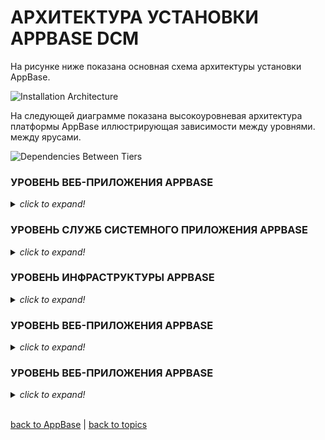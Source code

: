 # АРХИТЕКТУРА УСТАНОВКИ APPBASE DCM

На рисунке ниже показана основная схема архитектуры установки AppBase.

![Installation Architecture](https://github.com/CrappyCodeMaker/ECCENTEX-KNOWLEGE/blob/main/Content/1%20Start%20work/1.2%20AppBase/2.3%20INSTALLATION%20ARCHITECTURE/IMG/InstallationArchitecture.png?raw=true)

На следующей диаграмме показана высокоуровневая архитектура платформы AppBase иллюстрирующая зависимости между уровнями.
между ярусами.

![Dependencies Between Tiers](https://github.com/CrappyCodeMaker/ECCENTEX-KNOWLEGE/blob/main/Content/1%20Start%20work/1.2%20AppBase/2.3%20INSTALLATION%20ARCHITECTURE/IMG/DependenciesBetweenTiers.png?raw=true)

### УРОВЕНЬ ВЕБ-ПРИЛОЖЕНИЯ APPBASE

<details><summary><i><h7>click to expand!</h7></i></summary>

**ВЕБ уровень AppBase** - представляет узлы, на которых выполняются компоненты веб-приложения AppBase. Эти компоненты доступны для определенных пользователей.
Существует две основные части:
  * **Клиентские компоненты AppBase** _(AppBase Desktop, AppBase Application Studio, Средство просмотра документов AppBase, пакет сканирования документов AppBase, документ WebDAV AppBase)_
  * **Системные веб-службы AppBase**

Службы веб-приложений AppBase реализованы как веб-приложения / веб-службы, размещенные в информационной службе Интернета _(Internet Information Service **IIS**)_.

Большинство этих компонентов не имеют состояния, за исключением **AppBase Desktop**, который хранит состояние сеанса на **сервере сеансов AppBase** _(AppBase Session Server)_. Это дает возможность создать кластер с балансировкой нагрузки, состоящий из узлов, на которых работают службы веб-приложений AppBase. Рекомендуется использовать протокол связи SSL даже для связи внутри интрасети _(TLS v1.2)_. SSL будет выгружен на балансировщик нагрузки, а простые запросы будут передаваться на соответствующие порты служб веб-приложений AppBase.

Уровень служб веб-приложений AppBase взаимодействует с: _уровнем инфраструктуры AppBase, общей инфраструктурой и уровнем данных._

Предлагаемая архитектура позволяет эффективно масштабировать систему по горизонтали за счет добавления новых узлов в кластер с балансировкой нагрузки.

#### Требования к программному и аппаратному обеспечению
Мы сочли целесообразным создать образ виртуальной машины со всеми установленными компонентами, чтобы иметь возможность быстро выводить новые экземпляры в онлайн режим.

Требования к программному обеспечению узла:
| **NAME**                             | **VALUE**                            | **DESCRIPTION** |
|--------------------------------------|--------------------------------------|-----------------|
| OS                                   | Windows Server 2016 Standard x64     |                 |
| .NET Framework                       | 4.7.2                                |                 |
| AppBase Web Application Services     | Installed                            |                 |

Требования к оборудованию узла:
| **COMPONENT** | **REQUIREMENTS**     | **COMMENTS** |
|---------------|----------------------|--------------|
| PROCESSOR     | 4 vCPUs, 2.5 GHz     |              |
| RAM           | 16 GB RAM            |              |
| HDD           | 256 GB               |              |

Некоторые из ключевых аспектов конфигурации узла:
1. Узел должен иметь точки монтирования, определенные для доступа к общей системе хранения для сайта.
2. Общие данные хранятся в общей системе хранения сайта. Это включает в себя создание всех необходимых каталогов, включая runtime данные, метаданные и данные конфигурации, в томах в общем хранилище сайта.

**_NOTE:_** _В общем хранилище создаются отдельные тома (папки) для хранения runtime данных, метаданных и данных конфигурации, упомянутых выше._

</details>

### УРОВЕНЬ СЛУЖБ СИСТЕМНОГО ПРИЛОЖЕНИЯ APPBASE

<details><summary><i><h7>click to expand!</h7></i></summary>

Уровень служб системных приложений AppBase - представляет узлы, на которых запущены службы системных приложений AppBase, обрабатывающие фоновые процессы, запланированные события, очереди и т.д.

В отличие от [системных служб веб-приложений AppBase](https://github.com/CrappyCodeMaker/ECCENTEX-KNOWLEGE/blob/main/Content/1%20Start%20work/1.2%20AppBase/2.3%20INSTALLATION%20ARCHITECTURE/InstallationArchitecture.md#%D1%83%D1%80%D0%BE%D0%B2%D0%B5%D0%BD%D1%8C-%D0%B2%D0%B5%D0%B1-%D0%BF%D1%80%D0%B8%D0%BB%D0%BE%D0%B6%D0%B5%D0%BD%D0%B8%D1%8F-appbase), которые предназначены для обслуживания краткосрочных запросов, службы системных приложений AppBase используются для выполнения длительных процессов и реализованы как службы Windows.

Уровень служб приложений системы AppBase взаимодействует с: _уровнем приложений AppBase (AppBase System Web Services), уровнем инфраструктуры AppBase, общей инфраструктурой и уровнем данных._

Службы системных приложений AppBase используют уровень данных (база данных) и уровень инфраструктуры AppBase. (AppBase JMS) для выполнения задач.

Предлагаемая архитектура позволяет эффективно масштабировать систему по горизонтали за счет добавления новых узлов в кластер с балансировкой нагрузки.

#### Требования к программному и аппаратному обеспечению
Мы сочли целесообразным создать образ виртуальной машины со всеми установленными компонентами, чтобы иметь возможность быстро выводить новые экземпляры в онлайн режим.

Требования к программному обеспечению узла:
| **NAME**                             | **VALUE**                            | **DESCRIPTION** |
|--------------------------------------|--------------------------------------|-----------------|
| OS                                   | Windows Server 2016 Standard x64     |                 |
| .NET Framework                       | 4.7.2                                |                 |
| AppBase System Application Services  | Installed                            |                 |

Требования к оборудованию узла:
| **COMPONENT** | **REQUIREMENTS**     | **COMMENTS** |
|---------------|----------------------|--------------|
| PROCESSOR     | 4 vCPUs, 2.5 GHz     |              |
| RAM           | 16 GB RAM            |              |
| HDD           | 256 GB               |              |

Некоторые из ключевых аспектов конфигурации узла:
1. Узел должен иметь точки монтирования, определенные для доступа к общей системе хранения для сайта.
2. Общие данные хранятся в общей системе хранения сайта. Это включает в себя создание всех необходимых каталогов, включая runtime данные, метаданные и данные конфигурации, в томах в общем хранилище сайта.

**_NOTE:_** _В общем хранилище создаются отдельные тома (папки) для хранения runtime данных, метаданных и данных конфигурации, упомянутых выше._

</details>

### УРОВЕНЬ ИНФРАСТРУКТУРЫ APPBASE

<details><summary><i><h7>click to expand!</h7></i></summary>

**Уровень инфраструктуры AppBase** состоит из следующих компонентов _(см. ниже)_. Каждый компонент настроен для удовлетворения требований высокой доступности и отказоустойчивости. Мы рекомендуем использовать ОС **Linux / Unix** для размещения этих компонентов.

#### JMS cервер AppBase
AppBase использует **JMS** в качестве служебной шины для управления фоновыми событиями, запланированными событиями, очередями и т.д. Сервис AppBase JMS построен с использованием **Apache Active MQ**.

#### Сессионный сервер AppBase
AppBase использует **Redis** для хранения состояния сеанса для уровня веб-приложений AppBase.

#### Клиент отчетов AppBase
Клиент отчетов AppBase - это специализированное приложение для рендеринга **отчетов Jasper** _(это дефолтная технология для отчетов AppBase)_. Он реализован как отдельное веб-приложение Java и может быть размещен на любом сервере **J2EE**, _например Apache Tomcat_. Клиент отчетов AppBase не имеет состояния и может эффективно масштабироваться по горизонтали.

#### Полнотекстовый поиск в AppBase
Сервер полнотекстового поиска AppBase используется для индексации неструктурированных и структурированных данных. Он построен на базе **Apache Solr Cloud**. Полнотекстовый поиск AppBase не имеет состояния и может эффективно масштабироваться по горизонтали.




</details>

### УРОВЕНЬ ВЕБ-ПРИЛОЖЕНИЯ APPBASE

<details><summary><i><h7>click to expand!</h7></i></summary>

+++

</details>

### УРОВЕНЬ ВЕБ-ПРИЛОЖЕНИЯ APPBASE

<details><summary><i><h7>click to expand!</h7></i></summary>

+++

</details>


<br/>

[back to AppBase](https://github.com/CrappyCodeMaker/ECCENTEX-KNOWLEGE/blob/main/Content/1%20Start%20work/1.2%20AppBase/AppBase.md) | [back to topics](https://github.com/CrappyCodeMaker/ECCENTEX-KNOWLEGE/tree/main/Content/0%20Topics/Topics.md)
